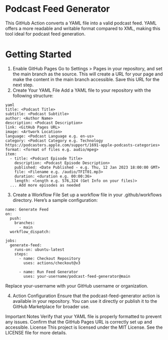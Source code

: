 # Podcast Feed Generator
This GitHub Action converts a YAML file into a valid podcast feed. YAML offers a more readable and writable format compared to XML, making this tool ideal for podcast feed generation.

# Getting Started
  1. Enable GitHub Pages
  Go to Settings > Pages in your repository, and set the main branch as the source. This will create a URL for your page and make the content in the main branch accessible. Save this URL for the next step.
  2. Create Your YAML File
  Add a YAML file to your repository with the following structure:
```
yaml
title: <Podcast Title>
subtitle: <Podcast Subtitle>
author: <Author Name>
description: <Podcast Description>
link: <GitHub Pages URL>
image: <Artwork Location>
language: <Podcast Language e.g. en-us>
category: <Podcast Category e.g. Technology https://podcasters.apple.com/support/1691-apple-podcasts-categories>
format: <format of files e.g. audio/mpeg>
item:
  - title: <Podcast Episode Title>
    description: <Podcast Episode Description>
    published: <Date Published - e.g. Thu, 12 Jan 2023 18:00:00 GMT>
    file: <Filename e.g. /audio/TFIT01.mp3>
    duration: <duration e.g. 00:00:36>
    length: <length e.g. 576,324 (Get Info on your files)>
  ... Add more episodes as needed
``` 
3. Create a Workflow File
Set up a workflow file in your .github/workflows directory. Here’s a sample configuration:
```
name: Generate Feed
on:
  push:
    branches:
      - main
  workflow_dispatch:

jobs:
  generate-feed:
    runs-on: ubuntu-latest
    steps:
      - name: Checkout Repository
        uses: actions/checkout@v3
        
      - name: Run Feed Generator
        uses: your-username/podcast-feed-generator@main
```
Replace your-username with your GitHub username or organization.

4. Action Configuration
Ensure that the podcast-feed-generator action is available in your repository. You can use it directly or publish it to the GitHub Marketplace for broader use.

Important Notes
Verify that your YAML file is properly formatted to prevent any issues.
Confirm that the GitHub Pages URL is correctly set up and accessible.
License
This project is licensed under the MIT License. See the LICENSE file for more details.
